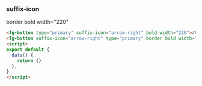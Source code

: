### suffix-icon

border bold width="220"

```html
<fg-button type="primary" suffix-icon="arrow-right" bold width="220">パスワード設定</fg-button>
<fg-button suffix-icon="arrow-right" type="primary" border bold width="220">Cancel</fg-button>
<script>
export default {
  data() {
    return {}
  },
}
</script>
```
